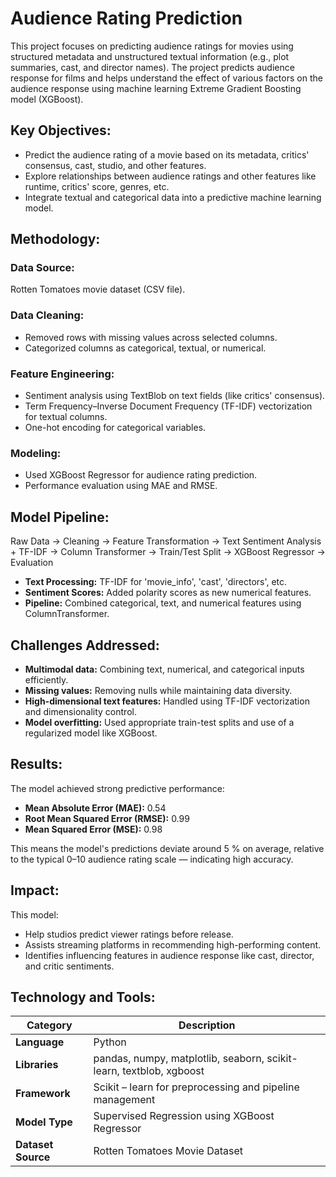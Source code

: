 # Audience Rating Prediction

This project focuses on predicting audience ratings for movies using structured metadata and unstructured textual information (e.g., plot summaries, cast, and director names). The project predicts audience response for films and helps understand the effect of various factors on the audience response using machine learning Extreme Gradient Boosting model (XGBoost). 

## Key Objectives:

- Predict the audience rating of a movie based on its metadata, critics' consensus, cast, studio, and other features.
- Explore relationships between audience ratings and other features like runtime, critics' score, genres, etc.
- Integrate textual and categorical data into a predictive machine learning model.

## Methodology:

### Data Source: 
Rotten Tomatoes movie dataset (CSV file).

### Data Cleaning:

- Removed rows with missing values across selected columns.
- Categorized columns as categorical, textual, or numerical.

### Feature Engineering:

- Sentiment analysis using TextBlob on text fields (like critics' consensus).
- Term Frequency–Inverse Document Frequency (TF-IDF) vectorization for textual columns.
- One-hot encoding for categorical variables.

### Modeling:

- Used XGBoost Regressor for audience rating prediction.
- Performance evaluation using MAE and RMSE.

## Model Pipeline:

Raw Data → Cleaning → Feature Transformation → Text Sentiment Analysis + TF-IDF → Column Transformer → Train/Test Split → XGBoost Regressor → Evaluation

- **Text Processing:** TF-IDF for 'movie_info', 'cast', 'directors', etc.
- **Sentiment Scores:** Added polarity scores as new numerical features.
- **Pipeline:** Combined categorical, text, and numerical features using ColumnTransformer.

## Challenges Addressed:

- **Multimodal data:** Combining text, numerical, and categorical inputs efficiently.
- **Missing values:** Removing nulls while maintaining data diversity.
- **High-dimensional text features:** Handled using TF-IDF vectorization and dimensionality control.
- **Model overfitting:** Used appropriate train-test splits and use of a regularized model like XGBoost.

## Results:

The model achieved strong predictive performance:

- **Mean Absolute Error (MAE):** 0.54
- **Root Mean Squared Error (RMSE):** 0.99
- **Mean Squared Error (MSE):** 0.98

This means the model's predictions deviate around 5 % on average, relative to the typical 0–10 audience rating scale — indicating high accuracy.

## Impact:

This model:

- Help studios predict viewer ratings before release.
- Assists streaming platforms in recommending high-performing content.
- Identifies influencing features in audience response like cast, director, and critic sentiments.

## Technology and Tools:

| Category         | Description                                                                   |
|------------------|-------------------------------------------------------------------------------|
| **Language**      | Python                                                                       |
| **Libraries**     | pandas, numpy, matplotlib, seaborn, scikit-learn, textblob, xgboost          |
| **Framework**     | Scikit – learn for preprocessing and pipeline management                     |
| **Model Type**    | Supervised Regression using XGBoost Regressor                                |
| **Dataset Source**| Rotten Tomatoes Movie Dataset                                                 |
